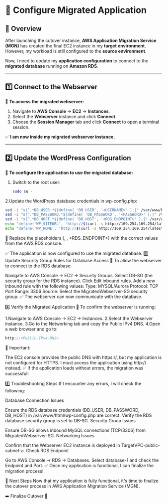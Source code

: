# **🔧 Configure Migrated Application**

## **📌 Overview**
After launching the cutover instance, **AWS Application Migration Service (MGN)** has created the final EC2 instance in my **target environment**.  
However, my workload is still configured to the **source environment**.  

Now, I need to update my **application configuration** to connect to the **migrated database** running on **Amazon RDS**.

---

## **1️⃣ Connect to the Webserver**
📌 **To access the migrated webserver:**
1. Navigate to **AWS Console** → **EC2** → **Instances**.
2. Select the **Webserver** instance and click **Connect**.
3. Choose the **Session Manager** tab and click **Connect** to open a terminal session.

✅ **I am now inside my migrated webserver instance.**

---

## **2️⃣ Update the WordPress Configuration**
📌 **To configure the application to use the migrated database:**
1. Switch to the root user:
   ```bash
   sudo su -

2.Update the WordPress database credentials in wp-config.php:
```bash
sed -i "s|^.*DB_USER.*$|define( 'DB_USER', '<USERNAME>' );|" /var/www/html/wp-config.php
sed -i "s|^.*DB_PASSWORD.*$|define( 'DB_PASSWORD', '<PASSWORD>' );|" /var/www/html/wp-config.php
sed -i "s|^.*DB_HOST.*$|define( 'DB_HOST', '<RDS_ENDPOINT>' );|" /var/www/html/wp-config.php
echo "define('WP_SITEURL', 'http://$(curl -s http://169.254.169.254/latest/meta-data/public-hostname)');" >> /var/www/html/wp-config.php
echo "define('WP_HOME', 'http://$(curl -s http://169.254.169.254/latest/meta-data/public-hostname)');" >> /var/www/html/wp-config.php
```
📌 Replace the placeholders (<USERNAME>, <PASSWORD>, <RDS_ENDPOINT>) with the correct values from the AWS RDS console.

✅ The application is now configured to use the migrated database.
3️⃣ Update Security Group Rules for Database Access
📌 To allow the webserver to connect to the RDS database:

Navigate to AWS Console → EC2 → Security Groups.
Select DB-SG (the security group for the RDS instance).
Click Edit inbound rules.
Add a new inbound rule with the following values:
Type: MYSQL/Aurora
Protocol: TCP
Port Range: 3306
Source: Select the MigratedWebserver-SG security group.
✅ The webserver can now communicate with the database.

4️⃣ Verify the Migrated Application
📌 To confirm the webserver is running:

1.Navigate to AWS Console → EC2 → Instances.
2.Select the Webserver instance.
3.Go to the Networking tab and copy the Public IPv4 DNS.
4.Open a web browser and go to:
```cpp
http://<Public-IPv4-DNS>
```
🚨 Important:

The EC2 console provides the public DNS with https://, but my application is not configured for HTTPS.
I must access the application using http:// instead.
✅ If the application loads without errors, the migration was successful!

5️⃣ Troubleshooting Steps
If I encounter any errors, I will check the following:

Database Connection Issues

Ensure the RDS database credentials (DB_USER, DB_PASSWORD, DB_HOST) in /var/www/html/wp-config.php are correct.
Verify the RDS database security group is set to DB-SG.
Security Group Issues

Ensure DB-SG allows inbound MySQL connections (TCP/3306) from MigratedWebserver-SG.
Networking Issues

Confirm that the Webserver EC2 instance is deployed in TargetVPC-public-subnet-a.
Check RDS Endpoint

Go to AWS Console → RDS → Databases.
Select database-1 and check the Endpoint and Port.
✅ Once my application is functional, I can finalize the migration process!

🎯 Next Steps
Now that my application is fully functional, it's time to finalize the cutover process in AWS Application Migration Service (MGN).

➡️ Finalize Cutover 🎉
